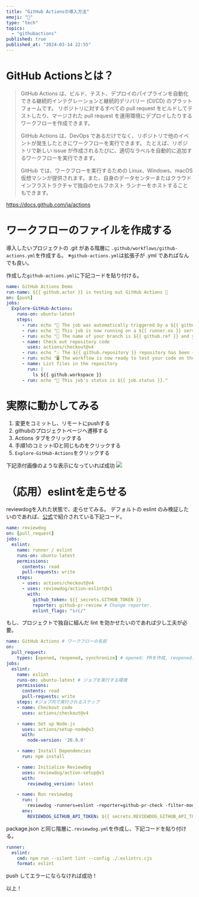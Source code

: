 ```yaml
---
title: "GitHub Actionsの導入方法"
emoji: "🙌"
type: "tech"
topics:
  - "githubactions"
published: true
published_at: "2024-03-14 22:55"
---
```


# GitHub Actionsとは？
>GitHub Actions は、ビルド、テスト、デプロイのパイプラインを自動化できる継続的インテグレーションと継続的デリバリー (CI/CD) のプラットフォームです。 リポジトリに対するすべての pull request をビルドしてテストしたり、マージされた pull request を運用環境にデプロイしたりするワークフローを作成できます。
>
>GitHub Actions は、DevOps であるだけでなく、リポジトリで他のイベントが発生したときにワークフローを実行できます。 たとえば、リポジトリで新しい issue が作成されるたびに、適切なラベルを自動的に追加するワークフローを実行できます。
>
>GitHub では、ワークフローを実行するための Linux、Windows、macOS 仮想マシンが提供されます。また、自身のデータセンターまたはクラウド インフラストラクチャで独自のセルフホスト ランナーをホストすることもできます。

https://docs.github.com/ja/actions
# ワークフローのファイルを作成する
導入したいプロジェクトの .git がある階層に `.github/workflows/github-actions.yml`を作成する。
※`github-actions.yml`は拡張子が .yml であればなんでも良い。

作成した`github-actions.yml`に下記コードを貼り付ける。
```yml
name: GitHub Actions Demo
run-name: ${{ github.actor }} is testing out GitHub Actions 🚀
on: [push]
jobs:
  Explore-GitHub-Actions:
    runs-on: ubuntu-latest
    steps:
      - run: echo "🎉 The job was automatically triggered by a ${{ github.event_name }} event."
      - run: echo "🐧 This job is now running on a ${{ runner.os }} server hosted by GitHub!"
      - run: echo "🔎 The name of your branch is ${{ github.ref }} and your repository is ${{ github.repository }}."
      - name: Check out repository code
        uses: actions/checkout@v4
      - run: echo "💡 The ${{ github.repository }} repository has been cloned to the runner."
      - run: echo "🖥️ The workflow is now ready to test your code on the runner."
      - name: List files in the repository
        run: |
          ls ${{ github.workspace }}
      - run: echo "🍏 This job's status is ${{ job.status }}."

```

# 実際に動かしてみる
1. 変更をコミットし、リモートにpushする
2. githubのプロジェクトページへ遷移する
3. Actions タブをクリックする
4. 手順1のコミットIDと同じものをクリックする
5. `Explore-GitHub-Actions`をクリックする

下記添付画像のような表示になっていれば成功
![](https://storage.googleapis.com/zenn-user-upload/87cfc626660e-20240312.png)

# （応用）eslintを走らせる
reviewdogを入れた状態で、走らせてみる。
デフォルトの eslint のみ検証したいのであれば、[公式](https://github.com/reviewdog/action-eslint)で紹介されている下記コード。
```yaml
name: reviewdog
on: [pull_request]
jobs:
  eslint:
    name: runner / eslint
    runs-on: ubuntu-latest
    permissions:
      contents: read
      pull-requests: write
    steps:
      - uses: actions/checkout@v4
      - uses: reviewdog/action-eslint@v1
        with:
          github_token: ${{ secrets.GITHUB_TOKEN }}
          reporter: github-pr-review # Change reporter.
          eslint_flags: "src/"
```
もし、プロジェクトで独自に組んだ lint を効かせたいのであれば少し工夫が必要。
```yml:github-actions.yml
name: GitHub Actions # ワークフローの名前
on:
  pull_request:
    types: [opened, reopened, synchronize] # opened: PRを作成, reopened:PRをCloseからOpenに変更, synchronize: PRを更新
jobs:
  eslint:
    name: eslint
    runs-on: ubuntu-latest # ジョブを実行する環境
    permissions:
      contents: read
      pull-requests: write
    steps: #ジョブ内で実行されるステップ
    - name: Checkout code
      uses: actions/checkout@v4

    - name: Set up Node.js
      uses: actions/setup-node@v3
      with:
        node-version: '20.9.0'

    - name: Install Dependencies
      run: npm install

    - name: Initialize Reviewdog
      uses: reviewdog/action-setup@v1
      with:
        reviewdog_version: latest

    - name: Run reviewdog
      run: |
        reviewdog -runners=eslint -reporter=github-pr-check -filter-mode=file
      env:
        REVIEWDOG_GITHUB_API_TOKEN: ${{ secrets.REVIEWDOG_GITHUB_API_TOKEN }}
```
package.json と同じ階層に`.reviewdog.yml`を作成し、下記コードを貼り付ける。
```yml:.reviewdog.yml
runner:
  eslint:
    cmd: npm run --silent lint --config ./.eslintrc.cjs
    format: eslint
```
push してエラーにならなければ成功！

以上！